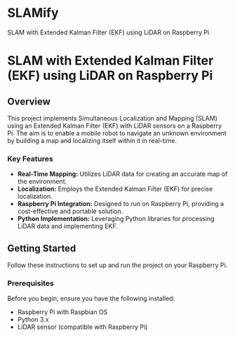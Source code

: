 # SLAMify
SLAM with Extended Kalman Filter (EKF) using LiDAR on Raspberry Pi

# SLAM with Extended Kalman Filter (EKF) using LiDAR on Raspberry Pi

## Overview

This project implements Simultaneous Localization and Mapping (SLAM) using an Extended Kalman Filter (EKF) with LiDAR sensors on a Raspberry Pi. The aim is to enable a mobile robot to navigate an unknown environment by building a map and localizing itself within it in real-time.

### Key Features

- **Real-Time Mapping:** Utilizes LiDAR data for creating an accurate map of the environment.
- **Localization:** Employs the Extended Kalman Filter (EKF) for precise localization.
- **Raspberry Pi Integration:** Designed to run on Raspberry Pi, providing a cost-effective and portable solution.
- **Python Implementation:** Leveraging Python libraries for processing LiDAR data and implementing EKF.

## Getting Started

Follow these instructions to set up and run the project on your Raspberry Pi.

### Prerequisites

Before you begin, ensure you have the following installed:

- Raspberry Pi with Raspbian OS
- Python 3.x
- LiDAR sensor (compatible with Raspberry Pi)



